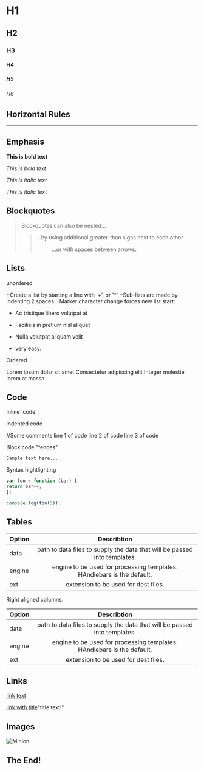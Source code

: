 
# H1
## H2
### H3
#### H4
##### H5
###### H6

## Horizontal Rules

___
## Emphasis
**This is bold text**


_This is bold text_

*This is italic text*

_This is italic text_


## Blockquotes

>Blockquotes can also be nested...
>> ...by using additional greater-than signs next to each other
> > > ...or with spaces between arrows.


## Lists

unordered

+Create a list by starting a line with '+', or '*'
+Sub-lists are made by indenting 2 spaces:
  -Marker character change forces new list start:
   * Ac tristique libero volutpat at
   + Facilisis in pretium nisl aliquet
   - Nulla volutpat aliquam velit
   + very easy:
   
   Ordered
   
   Lorem ipsum dolsr sit amet
   Consectetur adipiscing elit
   Integer molestie lorem at massa
   
   ## Code
   
   Inline 'code'
   
   Indented code
   
   //Some comments
   line 1 of code
   line 2 of code
   line 3 of code
   
   
   Block code "fences"
   
   ```
   Sample text here...
   ```
   
   Syntax hightlighting
   
   ``` js
   var foo = function (bar) {
   return bar++;
   };
   
   console.log(foo(5));
   ```
   
   ## Tables
   

| Option       | Describtion       
| ------------- |:-------------:| 
| data      | path to data files to supply the data that will be passed into templates. | 
| engine      | engine to be used for processing templates. HAndlebars is the default.|   
| ext | extension to be used for dest files.| 

Right aligned columns.

| Option       | Describtion       
| ------------- |:-------------:| 
| data      | path to data files to supply the data that will be passed into templates. | 
| engine      | engine to be used for processing templates. HAndlebars is the default.|   
| ext | extension to be used for dest files.| 

## Links

   [link text](http://dev.nodeca.com)
   
   [link with title](http://nodeca.github.io/pica/demo/)"title text!"
   
   
   ## Images
   
   ![Minion](https://octodex.github.com/image/minion.png)
   
   ## The End!
